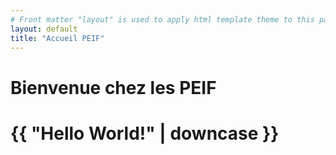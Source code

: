 ```yaml
---
# Front matter "layout" is used to apply html template theme to this page
layout: default
title: "Accueil PEIF"
---
```


# Bienvenue chez les PEIF

<h1>{{ "Hello World!" | downcase }}</h1>